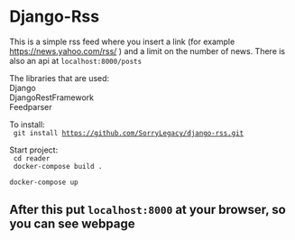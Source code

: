 # Django-Rss

This is a simple rss feed where you insert a link (for example <url>https://news.yahoo.com/rss/ </url>) and a limit on the number of news. There is also an api at 
<code>localhost:8000/posts</code>

The libraries that are used:<br>
Django<br>
DjangoRestFramework<br> 
Feedparser<br>

To install: <br>
<code> git install https://github.com/SorryLegacy/django-rss.git </code>

Start project:<br>
<code> cd reader <br>
docker-compose build . <br>
docker-compose up 
</code>

## After this put <code>localhost:8000</code> at your browser, so you can see webpage 

